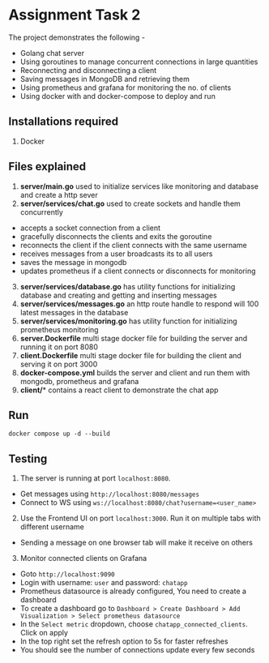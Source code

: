 # Assignment Task 2
The project demonstrates the following -
- Golang chat server
- Using goroutines to manage concurrent connections in large quantities
- Reconnecting and disconnecting a client
- Saving messages in MongoDB and retrieving them
- Using prometheus and grafana for monitoring the no. of clients
- Using docker with and docker-compose to deploy and run

## Installations required
1. Docker

## Files explained
1. **server/main.go** used to initialize services like monitoring and database and create a http sever
2. **server/services/chat.go** used to create sockets and handle them concurrently
- accepts a socket connection from a client
- gracefully disconnects the clients and exits the goroutine
- reconnects the client if the client connects with the same username
- receives messages from a user broadcasts its to all users
- saves the message in mongodb
- updates prometheus if a client connects or disconnects for monitoring
3. **server/services/database.go** has utility functions for initializing database and creating and getting and inserting messages
4. **server/services/messages.go** an http route handle to respond will 100 latest messages in the database
5. **server/services/monitoring.go** has utility function for initializing prometheus monitoring
6. **server.Dockerfile** multi stage docker file for building the server and running it on port 8080
6. **client.Dockerfile** multi stage docker file for building the client and serving it on port 3000
7. **docker-compose.yml** builds the server and client and run them with mongodb, prometheus and grafana
8. **client/*** contains a react client to demonstrate the chat app

## Run
`docker compose up -d --build`

## Testing
1. The server is running at port `localhost:8080`.
- Get messages using `http://localhost:8080/messages`
- Connect to WS using `ws://localhost:8080/chat?username=<user_name>`
2. Use the Frontend UI on port `localhost:3000`. Run it on multiple tabs with different username
- Sending a message on one browser tab will make it receive on others
3. Monitor connected clients on Grafana
- Goto `http://localhost:9090`
- Login with username: `user` and password: `chatapp`
- Prometheus datasource is already configured, You need to create a dashboard
- To create a dashboard go to `Dashboard > Create Dashboard > Add Visualization > Select prometheus datasource`
- In the `Select metric` dropdown, choose `chatapp_connected_clients`. Click on apply
- In the top right set the refresh option to 5s for faster refreshes
- You should see the number of connections update every few seconds